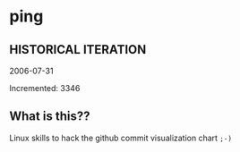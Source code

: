 # ping

## HISTORICAL ITERATION
2006-07-31

Incremented: 3346

## What is this?? 
Linux skills to hack the github commit visualization chart `;-)`
